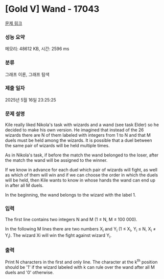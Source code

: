 # [Gold V] Wand - 17043 

[문제 링크](https://www.acmicpc.net/problem/17043) 

### 성능 요약

메모리: 48612 KB, 시간: 2596 ms

### 분류

그래프 이론, 그래프 탐색

### 제출 일자

2025년 5월 16일 23:25:25

### 문제 설명

<p>Kile really liked Nikola's task with wizards and a wand (see task Elder) so he decided to make his own version. He imagined that instead of the 26 wizards there are N of them labeled with integers from 1 to N and that M duels must be held among the wizards. It is possible that a duel between the same pair of wizards will be held multiple times.</p>

<p>As in Nikola's task, if before the match the wand belonged to the loser, after the match the wand will be assigned to the winner.</p>

<p>If we know in advance for each duel which pair of wizards will fight, as well as which of them will win and if we can choose the order in which the duels will be held, then Kile wants to know in whose hands the wand can end up in after all M duels.</p>

<p>In the beginning, the wand belongs to the wizard with the label 1.</p>

### 입력 

 <p>The first line contains two integers N and M (1 ≤ N, M ≤ 100 000).</p>

<p>In the following M lines there are two numbers X<sub>i</sub> and Y<sub>i</sub> (1 ≤ X<sub>i</sub>, Y<sub>i</sub> ≤ N, X<sub>i</sub> ≠ Y<sub>i</sub>). The wizard Xi will win the fight against wizard Y<sub>i</sub>.</p>

### 출력 

 <p>Print N characters in the first and only line. The character at the k<sup>th</sup> position should be '1' if the wizard labeled with k can rule over the wand after all M duels and '0' otherwise.</p>

